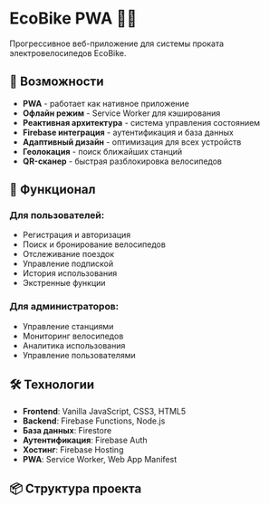 # EcoBike PWA 🚴‍♂️

Прогрессивное веб-приложение для системы проката электровелосипедов EcoBike.

## 🚀 Возможности

- **PWA** - работает как нативное приложение
- **Офлайн режим** - Service Worker для кэширования
- **Реактивная архитектура** - система управления состоянием
- **Firebase интеграция** - аутентификация и база данных
- **Адаптивный дизайн** - оптимизация для всех устройств
- **Геолокация** - поиск ближайших станций
- **QR-сканер** - быстрая разблокировка велосипедов

## 📱 Функционал

### Для пользователей:
- Регистрация и авторизация
- Поиск и бронирование велосипедов
- Отслеживание поездок
- Управление подпиской
- История использования
- Экстренные функции

### Для администраторов:
- Управление станциями
- Мониторинг велосипедов
- Аналитика использования
- Управление пользователями

## 🛠 Технологии

- **Frontend**: Vanilla JavaScript, CSS3, HTML5
- **Backend**: Firebase Functions, Node.js
- **База данных**: Firestore
- **Аутентификация**: Firebase Auth
- **Хостинг**: Firebase Hosting
- **PWA**: Service Worker, Web App Manifest

## 📦 Структура проекта